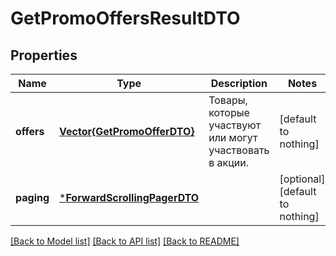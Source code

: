 # GetPromoOffersResultDTO


## Properties
Name | Type | Description | Notes
------------ | ------------- | ------------- | -------------
**offers** | [**Vector{GetPromoOfferDTO}**](GetPromoOfferDTO.md) | Товары, которые участвуют или могут участвовать в акции. | [default to nothing]
**paging** | [***ForwardScrollingPagerDTO**](ForwardScrollingPagerDTO.md) |  | [optional] [default to nothing]


[[Back to Model list]](../README.md#models) [[Back to API list]](../README.md#api-endpoints) [[Back to README]](../README.md)



